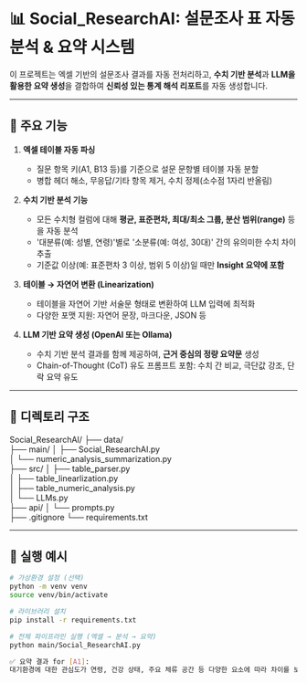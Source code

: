 # 📊 Social_ResearchAI: 설문조사 표 자동 분석 & 요약 시스템

이 프로젝트는 엑셀 기반의 설문조사 결과를 자동 전처리하고, **수치 기반 분석**과 **LLM을 활용한 요약 생성**을 결합하여 **신뢰성 있는 통계 해석 리포트**를 자동 생성합니다.

---

## 📌 주요 기능

1. **엑셀 테이블 자동 파싱**
   - 질문 항목 키(A1, B13 등)를 기준으로 설문 문항별 테이블 자동 분할
   - 병합 헤더 해소, 무응답/기타 항목 제거, 수치 정제(소수점 1자리 반올림)

2. **수치 기반 분석 기능**
   - 모든 수치형 컬럼에 대해 **평균, 표준편차, 최대/최소 그룹, 분산 범위(range)** 등을 자동 분석
   - '대분류(예: 성별, 연령)'별로 '소분류(예: 여성, 30대)' 간의 유의미한 수치 차이 추출
   - 기준값 이상(예: 표준편차 3 이상, 범위 5 이상)일 때만 **Insight 요약에 포함**

3. **테이블 → 자연어 변환 (Linearization)**
   - 테이블을 자연어 기반 서술문 형태로 변환하여 LLM 입력에 최적화
   - 다양한 포맷 지원: 자연어 문장, 마크다운, JSON 등

4. **LLM 기반 요약 생성 (OpenAI 또는 Ollama)**
   - 수치 기반 분석 결과를 함께 제공하여, **근거 중심의 정량 요약문** 생성
   - Chain-of-Thought (CoT) 유도 프롬프트 포함: 수치 간 비교, 극단값 강조, 단락 요약 유도

---

## 📁 디렉토리 구조

Social_ResearchAI/
├── data/                               
├── main/
│   ├── Social_ResearchAI.py            
│   └── numeric_analysis_summarization.py  
├── src/
│   ├── table_parser.py                 
│   ├── table_linearlization.py        
│   ├── table_numeric_analysis.py      
│   └── LLMs.py                         
├── api/
│   └── prompts.py                      
├── .gitignore
└── requirements.txt

---

## 🚀 실행 예시

```bash
# 가상환경 설정 (선택)
python -m venv venv
source venv/bin/activate

# 라이브러리 설치
pip install -r requirements.txt

# 전체 파이프라인 실행 (엑셀 → 분석 → 요약)
python main/Social_ResearchAI.py

✅ 요약 결과 for [A1]:
대기환경에 대한 관심도가 연령, 건강 상태, 주요 체류 공간 등 다양한 요소에 따라 차이를 보였다. 특히 60대 이상은 평균 4.1점으로 다른 연령보다 높은 관심을 보였으며, 기저질환자는 '매우 관심 있다' 비율이 상대적으로 높았고 실외 활동이 많은 그룹도 높은 관심도를 보인 것으로 나타났다.